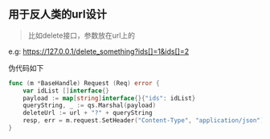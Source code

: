 ## 用于反人类的url设计

> 比如delete接口，参数放在url上的

e.g: https://127.0.0.1/delete_something?ids[]=1&ids[]=2

伪代码如下
```go
func (m *BaseHandle) Request (Req) error {
    var idList []interface{}
    payload := map[string]interface{}{"ids": idList}
    queryString, _ := qs.Marshal(payload)
    deleteUrl := url + "?" + queryString
    resp, err = m.request.SetHeader("Content-Type", "application/json").Delete(deleteUrl)
}
```

